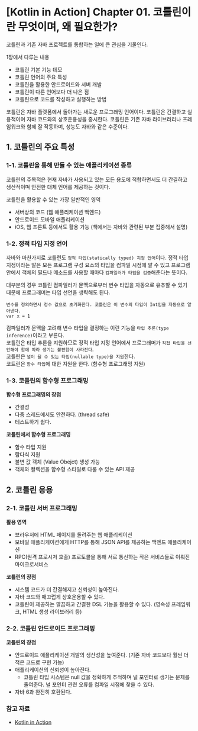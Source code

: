 # [Kotlin in Action] Chapter 01. 코틀린이란 무엇이며, 왜 필요한가?

코틀린과 기존 자바 프로젝트를 통합하는 일에 큰 관심을 기울인다.

1장에서 다루는 내용

- 코틀린 기본 기능 데모
- 코틀린 언어의 주요 특성
- 코틀린을 활용한 안드로이드와 서버 개발
- 코틀린이 다른 언어보다 더 나은 점
- 코틀린으로 코드를 작성하고 실행하는 방법

코틀린은 자바 플랫폼에서 돌아가는 새로운 프로그래밍 언어이다. 코틀린은 간결하고 실용적이며 자바 코드와의 상호운용성을 중시한다. 코틀린은 기존 자바 라이브러리나 프레임워크와 함께 잘 작동하며, 성능도 자바와 같은 수준이다.


## 1. 코틀린의 주요 특성

### 1-1. 코틀린을 통해 만들 수 있는 애플리케이션 종류

코틀린의 주목적은 현재 자바가 사용되고 있는 모든 용도에 적합하면서도 더 간결하고 생산적이며 안전한 대체 언어를 제공하는 것이다.

코틀린을 활용할 수 있는 가장 일반적인 영역

- 서버상의 코드 (웹 애플리케이션 백엔드)
- 안드로이드 모바일 애플리케이션
- iOS, 웹 프론트 등에서도 활용 가능 (책에서는 자바와 관련된 부분 집중해서 설명)

### 1-2. 정적 타입 지정 언어

자바와 마찬가지로 코틀린도 `정적 타입(statically typed) 지정 언어`이다. 정적 타입 지정이라는 말은 모든 프로그램 구성 요소의 타입을 컴파일 시점에 알 수 있고 프로그램 안에서 객체의 필드나 메소드를 사용할 때마다 `컴파일러가 타입을 검증`해준다는 뜻이다.

대부분의 경우 코틀린 컴파일러가 문맥으로부터 변수 타입을 자동으로 유추할 수 있기 때문에 프로그래머는 타입 선언을 생략해도 된다.

```
변수를 정의하면서 정수 값으로 초기화한다. 코틀린은 이 변수의 타입이 Int임을 자동으로 알아낸다.
var x = 1
```

컴파일러가 문맥을 고려해 변수 타입을 결정하는 이런 기능을 `타입 추론(type inference)`이라고 부른다.
<br />
코틀린은 타입 추론을 지원하므로 정적 타입 지정 언어에서 프로그래머가 `직접 타입을 선언해야 함에 따라 생기는 불편함이 사라진다`.
<br />
코틀린은 `널이 될 수 있는 타입(nullable type)을 지원`한다.
<br />
코트린은 `함수 타입`에 대한 지원을 한다. (함수형 프로그래밍 지원)

### 1-3. 코틀린의 함수형 프로그래밍

**함수형 프로그래밍의 장점** 

- 간결성
- 다중 스레드에서도 안전하다. (thread safe)
- 테스트하기 쉽다.

**코틀린에서 함수형 프로그래밍**

- 함수 타입 지원
- 람다식 지원
- 불변 값 객체 (Value Obejct) 생성 가능
- 객체와 컬렉션을 함수형 스타일로 다룰 수 있는 API 제공


## 2. 코틀린 응용

### 2-1. 코틀린 서버 프로그래밍

**활용 영역**

- 브라우저에 HTML 페이지를 돌려주는 웹 애플리케이션
- 모바일 애플리케이션에게 HTTP를 통해 JSON API를 제공하는 백엔드 애플리케이션
- RPC(원격 프로시저 호출) 프로토콜을 통해 서로 통신하는 작은 서비스들로 이뤄진 마이크로서비스

**코틀린의 장점**

- 시스템 코드가 더 간결해지고 신뢰성이 높아진다.
- 자바 코드와 매끄럽게 상호운용할 수 있다.
- 코틀린이 제공하는 깔끔하고 간결한  DSL 기능을 활용할 수 있다. (영속성 프레임워크, HTML 생성 라이브러리 등)

### 2-2. 코틀린 안드로이드 프로그래밍

**코틀린의 장점**

- 안드로이드 애플리케이션 개발의 생산성을 높여준다. (기존 자바 코드보다 훨씬 더 적은 코드로 구현 가능)
- 애플리케이션의 신뢰성이 높아진다.
    - 코틀린 타입 시스템은 null 값을 정확하게 추적하며 널 포인터로 생기는 문제를 줄여준다. 널 포인터 관련 오류를 컴파일 시점에 찾을 수 있다.
- 자바 6과 완전히 호환된다.


### 참고 자료

- [Kotlin in Action](https://www.aladin.co.kr/shop/wproduct.aspx?ItemId=120267010)
